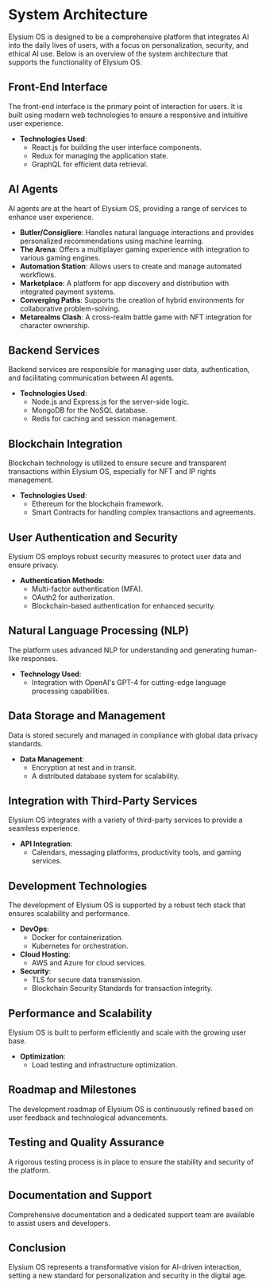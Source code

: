 # System Architecture

Elysium OS is designed to be a comprehensive platform that integrates AI into the daily lives of users, with a focus on personalization, security, and ethical AI use. Below is an overview of the system architecture that supports the functionality of Elysium OS.

## Front-End Interface

The front-end interface is the primary point of interaction for users. It is built using modern web technologies to ensure a responsive and intuitive user experience.

- **Technologies Used**:
  - React.js for building the user interface components.
  - Redux for managing the application state.
  - GraphQL for efficient data retrieval.

## AI Agents

AI agents are at the heart of Elysium OS, providing a range of services to enhance user experience.

- **Butler/Consigliere**: Handles natural language interactions and provides personalized recommendations using machine learning.
- **The Arena**: Offers a multiplayer gaming experience with integration to various gaming engines.
- **Automation Station**: Allows users to create and manage automated workflows.
- **Marketplace**: A platform for app discovery and distribution with integrated payment systems.
- **Converging Paths**: Supports the creation of hybrid environments for collaborative problem-solving.
- **Metarealms Clash**: A cross-realm battle game with NFT integration for character ownership.

## Backend Services

Backend services are responsible for managing user data, authentication, and facilitating communication between AI agents.

- **Technologies Used**:
  - Node.js and Express.js for the server-side logic.
  - MongoDB for the NoSQL database.
  - Redis for caching and session management.

## Blockchain Integration

Blockchain technology is utilized to ensure secure and transparent transactions within Elysium OS, especially for NFT and IP rights management.

- **Technologies Used**:
  - Ethereum for the blockchain framework.
  - Smart Contracts for handling complex transactions and agreements.

## User Authentication and Security

Elysium OS employs robust security measures to protect user data and ensure privacy.

- **Authentication Methods**:
  - Multi-factor authentication (MFA).
  - OAuth2 for authorization.
  - Blockchain-based authentication for enhanced security.

## Natural Language Processing (NLP)

The platform uses advanced NLP for understanding and generating human-like responses.

- **Technology Used**:
  - Integration with OpenAI's GPT-4 for cutting-edge language processing capabilities.

## Data Storage and Management

Data is stored securely and managed in compliance with global data privacy standards.

- **Data Management**:
  - Encryption at rest and in transit.
  - A distributed database system for scalability.

## Integration with Third-Party Services

Elysium OS integrates with a variety of third-party services to provide a seamless experience.

- **API Integration**:
  - Calendars, messaging platforms, productivity tools, and gaming services.

## Development Technologies

The development of Elysium OS is supported by a robust tech stack that ensures scalability and performance.

- **DevOps**:
  - Docker for containerization.
  - Kubernetes for orchestration.
- **Cloud Hosting**:
  - AWS and Azure for cloud services.
- **Security**:
  - TLS for secure data transmission.
  - Blockchain Security Standards for transaction integrity.

## Performance and Scalability

Elysium OS is built to perform efficiently and scale with the growing user base.

- **Optimization**:
  - Load testing and infrastructure optimization.

## Roadmap and Milestones

The development roadmap of Elysium OS is continuously refined based on user feedback and technological advancements.

## Testing and Quality Assurance

A rigorous testing process is in place to ensure the stability and security of the platform.

## Documentation and Support

Comprehensive documentation and a dedicated support team are available to assist users and developers.

## Conclusion

Elysium OS represents a transformative vision for AI-driven interaction, setting a new standard for personalization and security in the digital age.